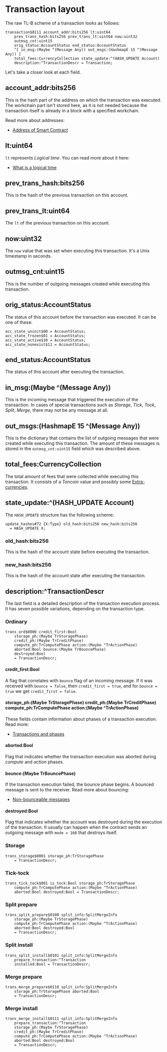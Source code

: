 # Transaction layout

The raw TL-B scheme of a transaction looks as follows:

```tlb
transaction$0111 account_addr:bits256 lt:uint64
    prev_trans_hash:bits256 prev_trans_lt:uint64 now:uint32
    outmsg_cnt:uint15
    orig_status:AccountStatus end_status:AccountStatus
    ^[ in_msg:(Maybe ^(Message Any)) out_msgs:(HashmapE 15 ^(Message Any)) ]
    total_fees:CurrencyCollection state_update:^(HASH_UPDATE Account)
    description:^TransactionDescr = Transaction;
```

Let's take a closer look at each field.

## account_addr:bits256

This is the hash part of the address on which the transaction was executed. The workchain part isn't stored here, as it is not needed because the transaction itself is already in a block with a specified workchain.

Read more about addresses:

-   [Address of Smart Contract](https://docs.ton.org/learn/overviews/addresses#address-of-smart-contract)

## lt:uint64

`lt` represents _Logical time_. You can read more about it here:

-   [What is a logical time](https://docs.ton.org/develop/smart-contracts/guidelines/message-delivery-guarantees#what-is-a-logical-time)

## prev_trans_hash:bits256

This is the hash of the previous transaction on this account.

## prev_trans_lt:uint64

The `lt` of the previous transaction on this account.

## now:uint32

The `now` value that was set when executing this transaction. It's a Unix timestamp in seconds.

## outmsg_cnt:uint15

This is the number of outgoing messages created while executing this transaction.

## orig_status:AccountStatus

The status of this account before the transaction was executed. It can be one of these:

```tlb
acc_state_uninit$00 = AccountStatus;
acc_state_frozen$01 = AccountStatus;
acc_state_active$10 = AccountStatus;
acc_state_nonexist$11 = AccountStatus;
```

## end_status:AccountStatus

The status of this account after executing the transaction.

## in_msg:(Maybe ^(Message Any))

This is the incoming message that triggered the execution of the transaction. In cases of special transactions such as _Storage_, _Tick_, _Tock_, _Split_, _Merge_, there may not be any message at all.

## out_msgs:(HashmapE 15 ^(Message Any))

This is the dictionary that contains the list of outgoing messages that were created while executing this transaction. The amount of these messages is stored in the `outmsg_cnt:uint15` field which was described above.

## total_fees:CurrencyCollection

The total amount of fees that were collected while executing this transaction. It consists of a _Toncoin_ value and possibly some [Extra-currencies](https://docs.ton.org/develop/dapps/defi/coins#extra-currencies).

## state_update:^(HASH_UPDATE Account)

The `HASH_UPDATE` structure has the following scheme:

```tlb
update_hashes#72 {X:Type} old_hash:bits256 new_hash:bits256
  = HASH_UPDATE X;
```

### old_hash:bits256

This is the hash of the account state before executing the transaction.

### new_hash:bits256

This is the hash of the account state after executing the transaction.

## description:^TransactionDescr

The last field is a detailed description of the transaction execution process. It has seven possible variations, depending on the transaction type.

### Ordinary

```tlb
trans_ord$0000 credit_first:Bool
    storage_ph:(Maybe TrStoragePhase)
    credit_ph:(Maybe TrCreditPhase)
    compute_ph:TrComputePhase action:(Maybe ^TrActionPhase)
    aborted:Bool bounce:(Maybe TrBouncePhase)
    destroyed:Bool
    = TransactionDescr;
```

#### credit_first:Bool

A flag that correlates with `bounce` flag of an incoming message. If it was received with `bounce = false`, then `credit_first = true`, and for `bounce = true` we get `credit_first = false`.

#### storage_ph:(Maybe TrStoragePhase) credit_ph:(Maybe TrCreditPhase) compute_ph:TrComputePhase action:(Maybe ^TrActionPhase)

These fields contain information about phases of a transaction execution. Read more:

-   [Transactions and phases](https://docs.ton.org/learn/tvm-instructions/tvm-overview#transactions-and-phases)

#### aborted:Bool

Flag that indicates whether the transaction execution was aborted during _compute_ and _action_ phases.

#### bounce:(Maybe TrBouncePhase)

If the transaction execution failed, the bounce phase begins. A bounced message is sent to the receiver. Read more about bouncing:

-   [Non-bounceable messages](https://docs.ton.org/develop/smart-contracts/guidelines/non-bouncable-messages)

#### destroyed:Bool

Flag that indicates whether the account was destroyed during the execution of the transaction. It usually can happen when the contract sends an outgoing message with `mode = 160` that destroys itself.

### Storage

```tlb
trans_storage$0001 storage_ph:TrStoragePhase
    = TransactionDescr;
```

### Tick-tock

```tlb
trans_tick_tock$001 is_tock:Bool storage_ph:TrStoragePhase
    compute_ph:TrComputePhase action:(Maybe ^TrActionPhase)
    aborted:Bool destroyed:Bool = TransactionDescr;
```

### Split prepare

```tlb
trans_split_prepare$0100 split_info:SplitMergeInfo
    storage_ph:(Maybe TrStoragePhase)
    compute_ph:TrComputePhase action:(Maybe ^TrActionPhase)
    aborted:Bool destroyed:Bool
    = TransactionDescr;
```

### Split install

```tlb
trans_split_install$0101 split_info:SplitMergeInfo
    prepare_transaction:^Transaction
    installed:Bool = TransactionDescr;
```

### Merge prepare

```tlb
trans_merge_prepare$0110 split_info:SplitMergeInfo
    storage_ph:TrStoragePhase aborted:Bool
    = TransactionDescr;
```

### Merge install

```tlb
trans_merge_install$0111 split_info:SplitMergeInfo
    prepare_transaction:^Transaction
    storage_ph:(Maybe TrStoragePhase)
    credit_ph:(Maybe TrCreditPhase)
    compute_ph:TrComputePhase action:(Maybe ^TrActionPhase)
    aborted:Bool destroyed:Bool
    = TransactionDescr;
```
